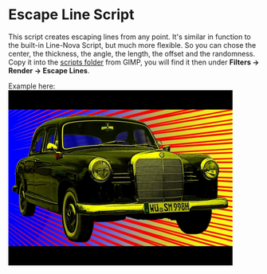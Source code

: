 # Escape Line Script

This script creates escaping lines from any point. It's similar in function to the built-in Line-Nova Script, but much more flexible. So you can chose the center, the thickness, the angle, the length, the offset and the randomness.  
Copy it into the [scripts folder](https://docs.gimp.org/2.10/en/install-script-fu.html) from GIMP, you will find it then under **Filters → Render → Escape Lines**.

Example here:  
<img src="escape-lines.jpg" alt="Mercedes 180" width="450">
